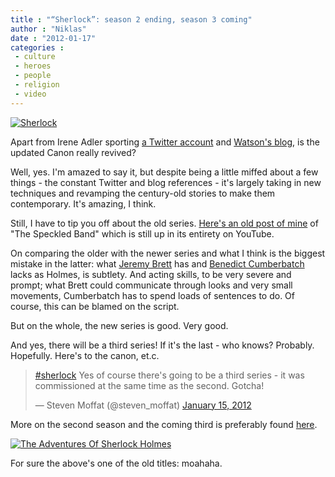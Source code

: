 ```yaml
---
title : "“Sherlock”: season 2 ending, season 3 coming"
author : "Niklas"
date : "2012-01-17"
categories : 
 - culture
 - heroes
 - people
 - religion
 - video
---
```


[![Sherlock](https://niklasblog.com/wp-content/2012-01-17_105252.png "Sherlock")](https://niklasblog.com/?attachment_id=9745)

Apart from Irene Adler sporting [a Twitter account](https://twitter.com/#!/TheWhipHand) and [Watson's blog](http://www.johnwatsonblog.co.uk), is the updated Canon really revived?

Well, yes. I'm amazed to say it, but despite being a little miffed about a few things - the constant Twitter and blog references - it's largely taking in new techniques and revamping the century-old stories to make them contemporary. It's amazing, I think.

Still, I have to tip you off about the old series. [Here's an old post of mine](https://niklasblog.com/?p=2368) of "The Speckled Band" which is still up in its entirety on YouTube.

On comparing the older with the newer series and what I think is the biggest mistake in the latter: what [Jeremy Brett](http://en.wikipedia.org/wiki/Jeremy_Brett) has and [Benedict Cumberbatch](http://en.wikipedia.org/wiki/Benedict_Cumberbatch) lacks as Holmes, is subtlety. And acting skills, to be very severe and prompt; what Brett could communicate through looks and very small movements, Cumberbatch has to spend loads of sentences to do. Of course, this can be blamed on the script.

But on the whole, the new series is good. Very good.

And yes, there will be a third series! If it's the last - who knows? Probably. Hopefully. Here's to the canon, et.c.

> [#sherlock](https://twitter.com/search/%2523sherlock) Yes of course there's going to be a third series - it was commissioned at the same time as the second. Gotcha!
> 
> — Steven Moffat (@steven\_moffat) [January 15, 2012](https://twitter.com/steven_moffat/status/158680970130751488)

<script src="//platform.twitter.com/widgets.js" charset="utf-8"></script>

More on the second season and the coming third is preferably found [here](http://www.bbc.co.uk/news/entertainment-arts-16573066).

[![The Adventures Of Sherlock Holmes](https://niklasblog.com/wp-content/2012-01-17_103614.png "The Adventures Of Sherlock Holmes")](https://niklasblog.com/?attachment_id=9736)

For sure the above's one of the old titles: moahaha.
